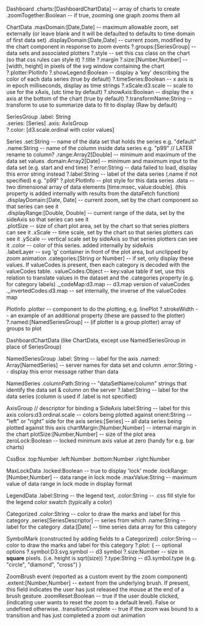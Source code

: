 Dashboard
  .charts:[DashboardChartData] -- array of charts to create
  .zoomTogether:Boolean        -- if true, zooming one graph zooms them all
  
ChartData 
    .maxDomain:[Date,Date]     -- maximum allowable zoom, set externally (or leave blank and
                                  it will be defaulted to defaults to time domain of first 
                                  data set)
    .displayDomain:[Date,Date] -- current zoom, modified by the chart component in response to zoom events
    ?.groups:[SeriesGroup]     -- data sets and associated plotters 
    ?.style                    -- set this css class on the chart (so that css rules can style it)
    ?.title
    ?.margin
    ?.size:[Number,Number]     -- [width, height] in pixels of the svg window containing the chart
    ?.plotter:PlotInfo
    ?.showLegend:Boolean       -- display a 'key' describing the color of each data series
                                  (true by default)
    ?.timeSeries:Boolean       -- x axis is in epoch milliseconds, display as time strings 
    ?.xScale:d3.scale          -- scale to use for the xAxis, (utc time by default)
    ?.showAxis:Boolean         -- display the x axis at the bottom of the chart (true by default)
    ?.transformName:String     -- transform to use to summarize data to fit to display (Raw by default)

SeriesGroup 
   .label: String              
   .series: [Series]
   .axis: AxisGroup             
   ?.color: [d3.scale.ordinal with color values]
 
Series
  .set:String            -- name of the data set that holds the series e.g. "default"
  .name:String           -- name of the column inside data series e.g. "p99"             // LATER rename to column?
  .range:Array2[Double]  -- minimum and maximum of the data set values
  .domain:Array2[Date]   -- minimum and maximum input to the data set (e.g. start and end time)
  ?.error:String         -- data failed to load, display this error string instead
  ?.label:String         -- label of the data series (.name if not specified)  e.g. "p99"
  ?.plot:PlotInfo        -- plot style for this data series
   .data                 -- two dimensional array of data elements [time:msec, value:double].  (this property is
                            added internally with results from the dataFetch function)   
   .displayDomain:[Date, Date] -- current zoom, set by the chart component so that series can see it  
   .displayRange:[Double, Double] -- current range of the data, set by the sideAxis so that series can see it   
   .plotSize             -- size of chart plot area, set by the chart so that series plotters can see it 
   .xScale               -- time scale, set by the chart so that series plotters can see it
   .yScale               -- vertical scale set by sideAxis so that series plotters can see it 
   .color                -- color of this series.  added internally by sideAxis          
   .labelLayer           -- svg 'g' container in front of the plot area, but unclipped by zoom animation
   .categories:[String or Number]  -- if set, only display these values.  If valueCodes 
                            is present, then each category is decoded with the valueCodes table.
   .valueCodes:Object    -- key:value table if set, use this relation to translate values in the dataset and
                            the .categories property (e.g. for category labels)
   ._codeMap:d3.map       -- d3.map version of valueCodes
   ._invertedCodes:d3.map -- set internally, the inverse of the valueCodes map

PlotInfo
  .plotter                    -- component to do the plotting, e.g. linePlot
  ?.strokeWidth               -- an example of an additional property (these are passed to the plotter)
  ?.named:[NamedSeriesGroup]  -- (if plotter is a group plotter) array of groups to plot 

DashboardChartData 
  (like ChartData, except use NamedSeriesGroup in place of SeriesGroup)

NamedSeriesGroup 
   .label: String                 -- label for the axis
   .named: Array[NamedSeries]     -- server names for data set and column
   .error:String                  -- display this error message rather than data

NamedSeries
   .columnPath:String        -- "dataSetName/column" strings that identify the data set & column on the server
   ?.label:String            -- label for the data series (column is used if .label is not specified)

AxisGroup     // descriptor for binding a SideAxis 
  label:String                    -- label for this axis
  colors:d3.ordinal.scale         -- colors being plotted against
  orient:String                   -- "left" or "right" side for the axis
  series:[Series]                 -- all data series being plotted against this axis
  chartMargin:[Number,Number]     -- internal margin in the chart
  plotSize:[Number,Number]        -- size of the plot area
  zeroLock:Boolean                -- locked minimum axis value at zero (handy for e.g. bar charts)

CssBox
  .top:Number
  .left:Number
  .bottom:Number
  .right:Number

MaxLockData
  .locked:Boolean               -- true to display 'lock' mode
  .lockRange:[Number,Number]    -- data range in lock mode 
  .maxValue:String              -- maximum value of data range in lock mode in display format

LegendData
  .label:String   -- the legend text, 
  .color:String   -- .css fill style for the legend color swatch (typically a color)

Categorized
  .color:String               -- color to draw the marks and label for this category
  .series[SeriesDescriptor]   -- series from which 
  .name:String                -- label for the category
  .data:[Date]                -- time series data array for this category

SymbolMark  (constructed by adding fields to a Categorized)
  .color:String               -- color to draw the marks and label for this category
  ?.plot: {                   -- optional options 
    ?.symbol:D3.svg.symbol    -- d3 symbol 
    ?.size:Number             -- size in __square__ pixels.  (i.e. height is sqrt(size))
    ?.type:String             -- d3.symbol.type (e.g. "circle", "diamond", "cross")
  } 

ZoomBrush event (reported as a custom event by the zoom component)
  .extent:[Number,Number]    -- extent from the underlying brush.  If present, this field indicates 
                                 the user has just released the mouse at the end of a brush gesture
  .zoomReset:Boolean         -- true if the user double clicked, (indicating user wants to reset the zoom 
                                to a default level).  False or undefined otherwise.
  .transitionComplete        -- true if the zoom was bound to a transition and has just completed a zoom
                                out animation


